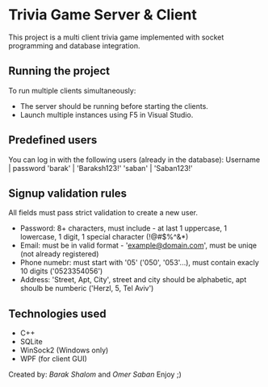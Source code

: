# Trivia Game Server & Client
This project is a multi client trivia game implemented with socket programming and database integration.

## Running the project
To run multiple clients simultaneously:
- The server should be running before starting the clients.
- Launch multiple instances using F5 in Visual Studio.

## Predefined users
You can log in with the following users (already in the database):
Username | password
'barak'  | 'Baraksh123!'
'saban'  | 'Saban123!'

## Signup validation rules
All fields must pass strict validation to create a new user.
- Password: 8+ characters, must include - at last 1 uppercase, 1 lowercase, 1 digit, 1 special character (!@#$%^&*)
- Email: must be in valid format - 'example@domain.com', must be uniqe (not already registered)
- Phone numebr: must start with '05' ('050', '053'...), must contain exacly 10 digits ('0523354056')
- Address: 'Street, Apt, City', street and city should be alphabetic, apt shoulb be numberic ('Herzl, 5, Tel Aviv')

## Technologies used
- C++
- SQLite
- WinSock2 (Windows only)
- WPF (for client GUI)

Created by: *Barak Shalom* and *Omer Saban*
Enjoy ;)
